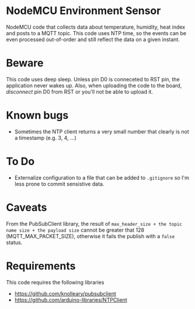 # NodeMCU Environment Sensor
NodeMCU code that collects data about temperature, humidity, heat index and posts to a MQTT topic.
This code uses NTP time, so the events can be even processed out-of-order and still reflect the data on a given instant. 

# Beware
This code uses deep sleep. Unless pin D0 is conneceted to RST pin, the application never wakes up. Also, when uploading the code to the board, *disconnect* pin D0 from RST or you'll not be able to upload it.

# Known bugs
* Sometimes the NTP client returns a very small number that clearly is not a timestamp (e.g. 3, 4, ...)

# To Do
* Externalize configuration to a file that can be added to `.gitignore` so I'm less prone to commit sensistive data.

# Caveats
From the PubSubClient library, the result of `max_header_size + the topic name size + the payload size` cannot be greater that 128 (MQTT_MAX_PACKET_SIZE), otherwise it fails the publish with a `false` status.

# Requirements
This code requires the following libraries
* https://github.com/knolleary/pubsubclient
* https://github.com/arduino-libraries/NTPClient
